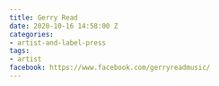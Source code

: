 ```yaml
---
title: Gerry Read
date: 2020-10-16 14:58:00 Z
categories:
- artist-and-label-press
tags:
- artist
facebook: https://www.facebook.com/gerryreadmusic/
---
```


